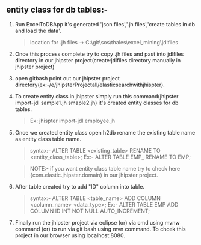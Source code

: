 entity class for db tables:-
---

1. Run ExcelToDBApp it's generated 'json files','.jh files','create tables in db and load the data'.
	> location for .jh files -> C:\git\sos\thales\excel_mining\jdlfiles
2. Once this process complete try to copy .jh files and past into jdlfiles directory in our jhipster project(create:jdlfiles directory manually in jhipster project)
3. open gitbash point out our jhipster project directory(ex:-/e/jhipsterProjectall/elasticsearchwithjhispter).
4. To create entity class in jhipster simply run this command(jhipster import-jdl sample1.jh smaple2.jh) it's created entity classes for db tables.
	>Ex: jhispter import-jdl employee.jh 
5. Once we created entity class open h2db rename the existing table name as entity class table name.
	> syntax:- ALTER TABLE <existing_table> RENAME TO <entity_class_table>;
	> Ex:- ALTER TABLE EMP_ RENAME TO EMP;
	
	> NOTE:- if you want entity class table name try to check here {com.elastic.jhipster.domain) in our jhipster project.
6. After table created try to add "ID" column into table.
	> syntax:- ALTER TABLE <table_name> ADD COLUMN <column_name> <data_type>;
	> Ex:- ALTER TABLE EMP ADD COLUMN ID INT NOT NULL AUTO_INCREMENT;
7. Finally run the jhipster project via eclipse (or) via cmd using mvnw command (or) to run via git bash using mvn command. To chcek this project in our browser using localhost:8080.
 
